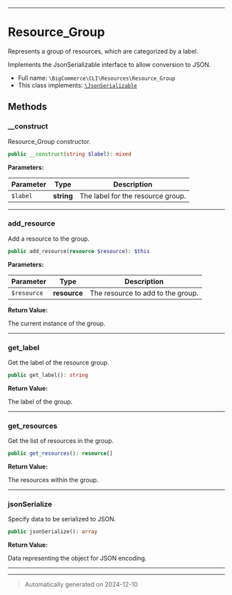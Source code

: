 ***

# Resource_Group

Represents a group of resources, which are categorized by a label.

Implements the JsonSerializable interface to allow conversion to JSON.

* Full name: `\BigCommerce\CLI\Resources\Resource_Group`
* This class implements:
[`\JsonSerializable`](../../../JsonSerializable.md)




## Methods


### __construct

Resource_Group constructor.

```php
public __construct(string $label): mixed
```








**Parameters:**

| Parameter | Type | Description |
|-----------|------|-------------|
| `$label` | **string** | The label for the resource group. |





***

### add_resource

Add a resource to the group.

```php
public add_resource(resource $resource): $this
```








**Parameters:**

| Parameter | Type | Description |
|-----------|------|-------------|
| `$resource` | **resource** | The resource to add to the group. |


**Return Value:**

The current instance of the group.




***

### get_label

Get the label of the resource group.

```php
public get_label(): string
```









**Return Value:**

The label of the group.




***

### get_resources

Get the list of resources in the group.

```php
public get_resources(): resource[]
```









**Return Value:**

The resources within the group.




***

### jsonSerialize

Specify data to be serialized to JSON.

```php
public jsonSerialize(): array
```









**Return Value:**

Data representing the object for JSON encoding.




***


***
> Automatically generated on 2024-12-10
